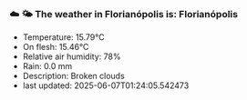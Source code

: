 ### ☁️ 🌤️  The weather in Florianópolis is: Florianópolis

- Temperature: 15.79°C
- On flesh: 15.46°C
- Relative air humidity: 78%
- Rain: 0.0 mm
- Description: Broken clouds
- last updated: 2025-06-07T01:24:05.542473
